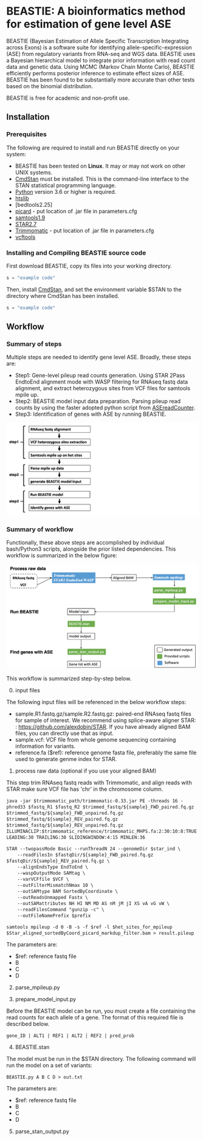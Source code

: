 # BEASTIE: A bioinformatics method for estimation of gene level ASE
BEASTIE (Bayesian Estimation of Allele Specific Transcription Integrating across Exons) is a software suite for identifying allele-specific-expression (ASE) from regulatory variants from RNA-seq and WGS data.
BEASTIE uses a Bayesian hierarchical model to integrate prior information with read count data and genetic data. Using MCMC (Markov Chain Monte Carlo), BEASTIE efficiently performs posterior inference to estimate effect sizes of ASE. <br>
BEASTIE has been found to be substantially more accurate than other tests based on the binomial distribution.

BEASTIE is free for academic and non-profit use.

## Installation
### Prerequisites
The following are required to install and run BEASTIE directly on your system:
* BEASTIE has been tested on **Linux**. It may or may not work on other UNIX systems.
* [CmdStan](https://mc-stan.org/users/interfaces/cmdstan) must be installed.  This is the command-line interface to the STAN statistical programming language.
* [Python](https://www.python.org/downloads/release/python-360/) version 3.6 or higher is required.
* [htslib](https://www.htslib.org/)
* [bedtools2.25]
* [picard](https://broadinstitute.github.io/picard/) - put location of .jar file in parameters.cfg
* [samtools1.9](https://github.com/samtools/samtools)
* [STAR2.7](https://github.com/alexdobin/STAR)
* [Trimmomatic](https://github.com/usadellab/Trimmomatic) - put location of .jar file in parameters.cfg
* [vcftools](https://vcftools.github.io/)

### Installing and Compiling BEASTIE source code
First download BEASTIE, copy its files into your working directory.
```python
s = "example code"
```
Then, install [CmdStan](https://mc-stan.org/users/interfaces/cmdstan), and set the environment variable $STAN to the directory where CmdStan has been installed. 
```python
s = "example code"
```

## Workflow
### Summary of steps
Multiple steps are needed to identify gene level ASE. Broadly, these steps are:

* Step1: Gene-level pileup read counts generation. Using STAR 2Pass EndtoEnd alignment mode with WASP filtering for RNAseq fastq data alignment, and extract heterozygous sites from VCF files for samtools mpile up. 
* Step2: BEASTIE model input data preparation. Parsing pileup read counts by using the faster adopted python script from [ASEreadCounter](https://github.com/gimelbrantlab/ASEReadCounter_star). 
* Step3: Identification of genes with ASE by running BEASTIE.

![alt text](workflow_figure/steps.png "steps")

### Summary of workflow

Functionally, these above steps are accomplished by individual bash/Python3 scripts, alongside the prior listed dependencies. This workflow is summarized in the below figure:

![alt text](workflow_figure/workflow_new.png "workflow")
 
This workflow is summarized step-by-step below. 
  
0. input files

The following input files will be referenced in the below workflow steps:
* sample.R1.fastq.gz/sample.R2.fastq.gz: paired-end RNAseq fastq files for sample of interest. We recommend using splice-aware aligner STAR: : https://github.com/alexdobin/STAR. If you have already aligned BAM files, you can directly use that as input.
* sample.vcf: VCF file from whole genome sequencing containing information for variants.
* reference.fa ($ref): reference genome fasta file, preferably the same file used to generate genme index for STAR.


1. process raw data (optional if you use your aligned BAM)

This step trim RNAseq fastq reads with Trimmomatic, and align reads with STAR 
make sure VCF file has 'chr' in the chromosome column.
```
java -jar $trimmomatic_path/trimmomatic-0.33.jar PE -threads 16 -phred33 $fastq_R1 $fastq_R2 $trimmed_fastq/${sample}_FWD_paired.fq.gz $trimmed_fastq/${sample}_FWD_unpaired.fq.gz $trimmed_fastq/${sample}_REV_paired.fq.gz $trimmed_fastq/${sample}_REV_unpaired.fq.gz ILLUMINACLIP:$trimmomatic_reference/trimmomatic_MHPS.fa:2:30:10:8:TRUE LEADING:30 TRAILING:30 SLIDINGWINDOW:4:15 MINLEN:36
```

```
STAR --twopassMode Basic --runThreadN 24 --genomeDir $star_ind \
    --readFilesIn $fastqDir/${sample}_FWD_paired.fq.gz $fastqDir/${sample}_REV_paired.fq.gz \
    --alignEndsType EndToEnd \
    --waspOutputMode SAMtag \
    --varVCFfile $VCF \
    --outFilterMismatchNmax 10 \
    --outSAMtype BAM SortedByCoordinate \
    --outReadsUnmapped Fastx \
    --outSAMattributes NH HI NM MD AS nM jM jI XS vA vG vW \
    --readFilesCommand "gunzip -c" \
    --outFileNamePrefix $prefix
```

```
samtools mpileup -d 0 -B -s -f $ref -l $het_sites_for_mpileup $Star_aligned_sortedByCoord_picard_markdup_filter.bam > result.pileup
```
The parameters are:
* $ref: reference fastq file
* B
* C
* D

2. parse_mpileup.py

3. prepare_model_input.py

Before the BEASTIE model can be run, you must create a file containing the read counts for each allele of a gene.  The format of this required file is described below.
```
gene_ID | ALT1 | REF1 | ALT2 | REF2 | pred_prob
```

4. BEASTIE.stan

The model must be run in the $STAN directory.  The following command will run the model on a set of variants:
```
BEASTIE.py A B C D > out.txt
```
The parameters are:
* $ref: reference fastq file
* B
* C
* D

5. parse_stan_output.py



